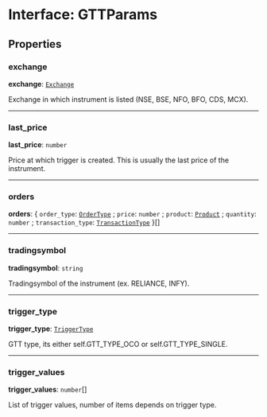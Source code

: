 # Interface: GTTParams

## Properties

### exchange

 **exchange**: [`Exchange`](../modules.md#exchange)

Exchange in which instrument is listed (NSE, BSE, NFO, BFO, CDS, MCX).

___

### last\_price

 **last\_price**: `number`

Price at which trigger is created. This is usually the last price of the instrument.

___

### orders

 **orders**: { `order_type`: [`OrderType`](../modules.md#ordertype) ; `price`: `number` ; `product`: [`Product`](../modules.md#product) ; `quantity`: `number` ; `transaction_type`: [`TransactionType`](../modules.md#transactiontype)  }[]

___

### tradingsymbol

 **tradingsymbol**: `string`

Tradingsymbol of the instrument (ex. RELIANCE, INFY).

___

### trigger\_type

 **trigger\_type**: [`TriggerType`](../modules.md#triggertype)

GTT type, its either self.GTT_TYPE_OCO or self.GTT_TYPE_SINGLE.

___

### trigger\_values

 **trigger\_values**: `number`[]

List of trigger values, number of items depends on trigger type.
